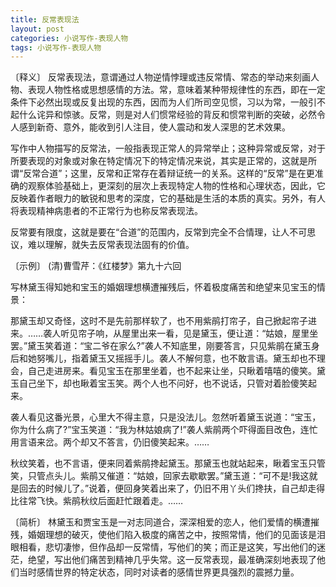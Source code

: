 ```yaml
---
title: 反常表现法
layout: post
categories: 小说写作-表现人物
tags: 小说写作-表现人物
---
```


〔释义〕 反常表现法，意谓通过人物逆情悖理或违反常情、常态的举动来刻画人物、表现人物性格或思想感情的方法。常，意味着某种带规律性的东西，即在一定条件下必然出现或反复出现的东西，因而为人们所司空见惯，习以为常，一般引不起什么诧异和惊骇。反常，则是对人们惯常经验的背反和惯常判断的突破，必然令人感到新奇、意外，能收到引人注目，使人震动和发人深思的艺术效果。

写作中人物描写的反常法，一般指表现正常人的异常举止；这种异常或反常，对于所要表现的对象或对象在特定情况下的特定情况来说，其实是正常的，这就是所谓“反常合道”；这里，反常和正常存在着辩证统一的关系。这样的“反常”是在更准确的观察体验基础上，更深刻的层次上表现特定人物的性格和心理状态，因此，它反映着作者眼力的敏锐和思考的深度，它的基础是生活的本质的真实。另外，有人将表现精神病患者的不正常行为也称反常表现法。

反常要有限度，这就是要在“合道”的范围内，反常到完全不合情理，让人不可思议，难以理解，就失去反常表现法固有的价值。

〔示例〕 (清)曹雪芹：《红楼梦》第九十六回

写林黛玉得知她和宝玉的婚姻理想横遭摧残后，怀着极度痛苦和绝望来见宝玉的情景：

那黛玉却又奇怪，这时不是先前那样软了，也不用紫鹃打帘子，自己掀起帘子进来。……袭人听见帘子响，从屋里出来一看，见是黛玉，便让道：“姑娘，屋里坐罢。”黛玉笑着道：“宝二爷在家么?”袭人不知底里，刚要答言，只见紫鹃在黛玉身后和她努嘴儿，指着黛玉又摇摇手儿。袭人不解何意，也不敢言语。黛玉却也不理会，自己走进房来。看见宝玉在那里坐着，也不起来让坐，只瞅着嘻嘻的傻笑。黛玉自己坐下，却也瞅着宝玉笑。两个人也不问好，也不说话，只管对着脸傻笑起来。

袭人看见这番光景，心里大不得主意，只是没法儿。忽然听着黛玉说道：“宝玉，你为什么病了?”宝玉笑道：“我为林姑娘病了!”袭人紫鹃两个吓得面目改色，连忙用言语来岔。两个却又不答言，仍旧傻笑起来。……

秋纹笑着，也不言语，便来同着紫鹃搀起黛玉。那黛玉也就站起来，瞅着宝玉只管笑，只管点头儿。紫鹃又催道：“姑娘，回家去歇歇罢。”黛玉道：“可不是!我这就是回去的时候儿了。”说着，便回身笑着出来了，仍旧不用丫头们搀扶，自己却走得比往常飞快。紫鹃秋纹后面赶忙跟着走。……

〔简析〕 林黛玉和贾宝玉是一对志同道合，深深相爱的恋人，他们爱情的横遭摧残，婚姻理想的破灭，使他们陷入极度的痛苦之中，按照常情，他们的见面该是泪眼相看，悲切凄惨，但作品却一反常情，写他们的笑；而正是这笑，写出他们的迷茫，绝望，写出他们痛苦到精神几乎失常。这一反常表现，最准确深刻地表现了他们当时感情世界的特定状态，同时对读者的感情世界更具强烈的震撼力量。 